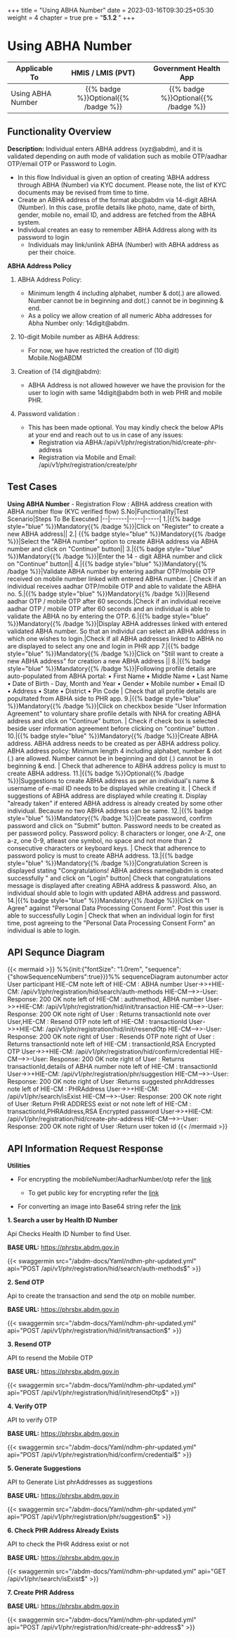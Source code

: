 +++
title = "Using ABHA Number"
date = 2023-03-16T09:30:25+05:30
weight = 4
chapter = true
pre = "<b>5.1.2 </b>"
+++

# Using ABHA Number
|  Applicable To                             |   HMIS / LMIS (PVT)  |   Government Health App  |  
|-------------------------------|:----------------------:|:--------------------:|
|   Using ABHA Number                     |  {{% badge %}}Optional{{% /badge %}}       |  {{% badge %}}Optional{{% /badge %}}         |  

## Functionality Overview

**Description:** Individual enters ABHA address (xyz@abdm), and it is validated depending on auth mode of validation such as mobile OTP/aadhar OTP/email OTP or Password to Login.

 - In this flow Individual is given an option of creating ‘ABHA address through ABHA (Number) via KYC document. Please note, the list of KYC documents may be revised from time to time.
 - Create an ABHA address of the format abc@abdm via 14-digit ABHA (Number). In this case, profile details like photo, name, date of birth, gender, mobile no, email ID, and address are fetched from the ABHA system.
 - Individual creates an easy to remember ABHA Address along with its password to login
   - Individuals may link/unlink ABHA (Number) with ABHA address as per their choice.


**ABHA Address Policy**

1. ABHA Address Policy:
	- Minimum length 4 including alphabet, number & dot(.) are allowed. Number cannot be in beginning and dot(.) cannot be in beginning & end.
	- As a policy we allow creation of all numeric Abha addresses for Abha Number only: 14digit@abdm.

2. 10-digit Mobile number as ABHA Address:
	- For now, we have restricted the creation of (10 digit) Mobile.No@ABDM

3. Creation of (14 digit@abdm):
	- ABHA Address is not allowed however we have the provision for the user to login with same 14digit@abdm both in web PHR and mobile PHR.

4. Password validation :
	- This has been made optional. You may kindly check the below APIs at your end and reach out to us in case of any issues:
		- Registration via ABHA:/api/v1/phr/registration/hid/create-phr-address
		- Registration via Mobile and Email: /api/v1/phr/registration/create/phr

## Test Cases

**Using ABHA Number** - Registration Flow : ABHA address creation with ABHA number flow (KYC verified flow)
S.No|Functionality|Test Scenario|Steps To Be Executed 
|--|------|-----|-----|
1.|{{% badge style="blue"  %}}Mandatory{{% /badge %}}|Click on "Register" to create a new ABHA address||
2.| {{% badge style="blue"  %}}Mandatory{{% /badge %}}|Select the "ABHA number" option to create ABHA address via ABHA number and click on "Continue" button||
3.|{{% badge style="blue"  %}}Mandatory{{% /badge %}}|Enter the 14 - digit ABHA number and click on "Continue" button||
4.|{{% badge style="blue"  %}}Mandatory{{% /badge %}}|Validate ABHA number by entering aadhar OTP/mobile OTP received on mobile number linked with entered ABHA number. | Check if an individual receives aadhar OTP/mobile OTP and able to validate the ABHA no. 
5.|{{% badge style="blue"  %}}Mandatory{{% /badge %}}|Resend aadhar OTP / mobile OTP after 60 seconds.|Check if an individual receive aadhar OTP / mobile OTP after 60 seconds and an individual is able to validate the ABHA no by entering the OTP. 
6.|{{% badge style="blue"  %}}Mandatory{{% /badge %}}|Display ABHA addresses linked with entered validated ABHA number. So that an individul can select an ABHA address in which one wishes to login.|Check if all ABHA addresses linked to ABHA no are displayed to select any one and login in PHR app
7.|{{% badge style="blue"  %}}Mandatory{{% /badge %}}|Click on "Still want to create a new ABHA address" for creation a new ABHA address ||
8.|{{% badge style="blue"  %}}Mandatory{{% /badge %}}|Following profile details are auto-populated from ABHA portal: • First Name • Middle Name • Last Name  • Date of Birth - Day, Month and Year • Gender • Mobile number • Email ID • Address • State • District • Pin Code | Check that all profile details are popultated from ABHA side to PHR app. 
9.|{{% badge style="blue"  %}}Mandatory{{% /badge %}}|Click on checkbox beside "User Information Agreement" to voluntary share profile details with NHA for creating ABHA address and click on "Continue" button. | Check if check box is selected beside user information agreement before clicking on "continue" button .  
10.|{{% badge style="blue"  %}}Mandatory{{% /badge %}}|Create ABHA address. ABHA address needs to be created as per ABHA address policy. ABHA address policy: Minimum length 4 including alphabet, number & dot (.) are allowed. Number cannot be in beginning and dot (.) cannot be in beginning & end. | Check that adherence to ABHA address policy is must to create ABHA address. 
11.|{{% badge %}}Optional{{% /badge %}}|Suggestions to create ABHA address as per an individual's name & username of e-mail ID needs to be displayed while creating it.	| Check if suggestions of ABHA address are displayed while creating it. Display "already taken" if entered ABHA address is already created by some other individual. Because no two ABHA address can be same.
12.|{{% badge style="blue"  %}}Mandatory{{% /badge %}}|Create password, confirm password and click on "Submit" button. Password needs to be created as per password policy. Password policy:  8 characters or longer, one A-Z, one a-z, one 0-9, atleast one symbol, no space and not more than 2 consecutive characters or keyboard keys. | Check that adherence to password policy is must to create ABHA address. 
13.|{{% badge style="blue"  %}}Mandatory{{% /badge %}}|Congratulation Screen is displayed stating "Congratulations! ABHA address name@abdm is created successfully " and click on "Login" button| Check that congratulations message is displayed after creating ABHA address & password. Also, an individual should able to login with updated ABHA address and password.
14.|{{% badge style="blue"  %}}Mandatory{{% /badge %}}|Click on "I Agree" against "Personal Data Processing Consent Form". Post this user is able to successfully Login |	Check that when an individual login for first time, post agreeing to the "Personal Data Processing Consent Form" an individual is able to login.


## API Sequnce Diagram

{{< mermaid >}}
%%{init:{"fontSize": "1.0rem", "sequence":{"showSequenceNumbers":true}}}%%
sequenceDiagram
autonumber
actor User
participant HIE-CM
note left of HIE-CM : ABHA number
User->>+HIE-CM: /api/v1/phr/registration/hid/search/auth-methods
HIE-CM-->>-User: Response: 200 OK 
note left of HIE-CM : authmethod, ABHA number
User->>+HIE-CM: /api/v1/phr/registration/hid/init/transaction
HIE-CM-->>-User: Response: 200 OK 
note right of User : Returns transactionId
note over User,HIE-CM : Resend OTP
note left of HIE-CM : transactionId
User->>+HIE-CM: /api/v1/phr/registration/hid/init/resendOtp
HIE-CM-->>-User: Response: 200 OK 
note right of User : Resends OTP
note right of User : Returns transactionId
note left of HIE-CM : transactionId,RSA Encrypted OTP
User->>+HIE-CM: /api/v1/phr/registration/hid/confirm/credential
HIE-CM-->>-User: Response: 200 OK 
note right of User : Returns transactionId,details of ABHA number
note left of HIE-CM : transactionId
User->>+HIE-CM: /api/v1/phr/registration/phr/suggestion
HIE-CM-->>-User: Response: 200 OK 
note right of User :Returns suggested phrAddresses 
note left of HIE-CM : PHRAddress
User->>+HIE-CM: /api/v1/phr/search/isExist
HIE-CM-->>-User: Response: 200 OK 
note right of User :Return PHR ADDRESS exist or not
note left of HIE-CM : transactionId,PHRAddress,RSA Encrypted password
User->>+HIE-CM: /api/v1/phr/registration/hid/create-phr-address
HIE-CM-->>-User: Response: 200 OK 
note right of User :Return user token id 
{{< /mermaid >}}

## API Information Request Response 

**Utilities**
- For encrypting the mobileNumber/AadharNumber/otp refer the [link](/abdm-docs/1-basics/encoding-rsa-encryption/#rsa-encryption)

  - To get public key for encrypting refer the [link](/abdm-docs/1-basics/encoding-rsa-encryption/#api-to-retrieve-the-public-key)

- For converting an image into Base64 string refer the [link](/abdm-docs/1-basics/encoding-rsa-encryption/#convert-image-to-base64)


**1. Search a user by Health ID Number**

Api Checks Health ID Number to find User.

**BASE URL:** https://phrsbx.abdm.gov.in

{{< swaggermin src="/abdm-docs/Yaml/ndhm-phr-updated.yml" api="POST /api/v1/phr/registration/hid/search/auth-methods$" >}}


**2. Send OTP**

Api to create the transaction and send the otp on mobile number.

**BASE URL:** https://phrsbx.abdm.gov.in

{{< swaggermin src="/abdm-docs/Yaml/ndhm-phr-updated.yml" api="POST /api/v1/phr/registration/hid/init/transaction$" >}}

**3. Resend OTP**

API to resend the Mobile OTP

**BASE URL:** https://phrsbx.abdm.gov.in

{{< swaggermin src="/abdm-docs/Yaml/ndhm-phr-updated.yml" api="POST /api/v1/phr/registration/hid/init/resendOtp$" >}}

**4. Verify OTP**

API to verify OTP

**BASE URL:** https://phrsbx.abdm.gov.in

{{< swaggermin src="/abdm-docs/Yaml/ndhm-phr-updated.yml" api="POST /api/v1/phr/registration/hid/confirm/credential$" >}}

**5. Generate Suggestions**

API to Generate List phrAddresses as suggestions

**BASE URL:** https://phrsbx.abdm.gov.in

{{< swaggermin src="/abdm-docs/Yaml/ndhm-phr-updated.yml" api="POST /api/v1/phr/registration/phr/suggestion$" >}}

**6. Check PHR Address Already Exists**

API to check the PHR Address exist or not

**BASE URL:** https://phrsbx.abdm.gov.in

{{< swaggermin src="/abdm-docs/Yaml/ndhm-phr-updated.yml" api="GET /api/v1/phr/search/isExist$" >}}

**7. Create PHR Address**

**BASE URL:** https://phrsbx.abdm.gov.in

{{< swaggermin src="/abdm-docs/Yaml/ndhm-phr-updated.yml" api="POST /api/v1/phr/registration/hid/create-phr-address$" >}}

